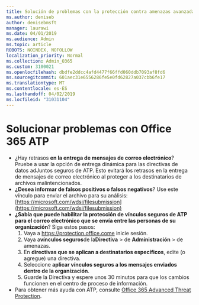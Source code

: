 ```yaml
---
title: Solución de problemas con la protección contra amenazas avanzada de Office 365 (ATP)
ms.author: deniseb
author: denisebmsft
manager: laurawi
ms.date: 04/01/2019
ms.audience: Admin
ms.topic: article
ROBOTS: NOINDEX, NOFOLLOW
localization_priority: Normal
ms.collection: Admin_O365
ms.custom: 3100021
ms.openlocfilehash: dbdfe2ddcc4afd4477f66ffd060ddb7093af8fd6
ms.sourcegitcommit: 601aec31e6556286fe5e0fd62827a037cbb6fe17
ms.translationtype: MT
ms.contentlocale: es-ES
ms.lasthandoff: 04/02/2019
ms.locfileid: "31031104"
---
```

# <a name="troubleshoot-issues-with-office-365-atp"></a>Solucionar problemas con Office 365 ATP

- ¿Hay retrasos **en la entrega de mensajes de correo electrónico**? Pruebe a usar la opción de entrega dinámica para las directivas de datos adJuntos seguros de ATP. Esto evitará los retrasos en la entrega de mensajes de correo electrónico al proteger a los destinatarios de archivos malintencionados.
- **¿Desea informar de falsos positivos o falsos negativos**? Use este vínculo para enviar el archivo para su análisis:[https://microsoft.com/wdsi/filesubmission](https://microsoft.com/wdsi/filesubmission)
- **¿Sabía que puede habilitar la protección de vínculos seguros de ATP para el correo electrónico que se envía entre las personas de su organización**? Siga estos pasos:
    1. Vaya a https://protection.office.come inicie sesión.
    2. Vaya a**vínculos seguros**de la**Directiva** > de **Administración** > de amenazas.
    3. En **directivas que se aplican a destinatarios específicos**, edite (o agregue) una directiva.
    4. Seleccione **aplicar vínculos seguros a los mensajes enviados dentro de la organización**.
    5. Guarde la Directiva y espere unos 30 minutos para que los cambios funcionen en el centro de proceso de información.
- Para obtener más ayuda con ATP, consulte [Office 365 Advanced Threat Protection](https://docs.microsoft.com/office365/securitycompliance/office-365-atp).